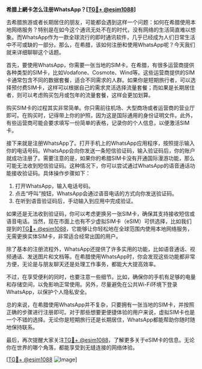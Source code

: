 **希腊上網卡怎么注册WhatsApp？[[TG💪+ @esim1088](https://t.me/s/esim1088)]**

去希腊旅游或者长期居住的朋友，可能都会遇到这样一个问题：如何在希腊使用本地网络服务？特别是在如今这个通讯无处不在的时代，没有网络的生活简直难以想象。而WhatsApp作为一款全球流行的即时通讯软件，几乎已经成为人们日常生活中不可或缺的一部分。那么，在希腊，该如何注册和使用WhatsApp呢？今天我们就来详细聊聊这个话题。

首先，要使用WhatsApp，你需要一张当地的SIM卡。在希腊，有很多运营商提供各种类型的SIM卡，比如Vodafone、Cosmote、Wind等。这些运营商提供的SIM卡通常包含不同的数据套餐，适合不同需求的人群。如果你是短期旅行者，可以选择预付费SIM卡，这样可以根据自己的需求灵活选择流量套餐；而如果是长期居住者，则可以考虑购买包月或包年的流量套餐，这样会更加划算。

购买SIM卡的过程其实非常简单。你只需前往机场、大型商场或者运营商的营业厅即可。在购买时，记得带上你的护照，因为这是国际通用的身份证明文件。此外，有些运营商可能会要求填写一份简单的表格，记录你的个人信息，以便激活SIM卡。

接下来就是注册WhatsApp了。打开手机上的WhatsApp应用程序，按照提示输入你的电话号码。WhatsApp会向你发送一条短信验证码，输入验证码后，你的账户就成功注册了。需要注意的是，如果你的希腊SIM卡没有开通国际漫游功能，那么可能无法收到短信验证码。这种情况下，你可以尝试通过WhatsApp的语音通话功能接收验证码。具体操作步骤如下：

1. 打开WhatsApp，输入电话号码。
2. 点击“呼叫”按钮，WhatsApp会通过语音电话的方式向你发送验证码。
3. 在听到语音验证码后，手动输入到应用中完成验证。

如果还是无法收到验证码，你可以考虑更换另一张SIM卡，确保其支持接收短信或语音电话。当然，现在市面上也有不少虚拟SIM卡（eSIM）可供选择，比如我们提到的[TG💪+ @esim1088](https://t.me/s/esim1088)，它能够让你轻松地在全球范围内使用本地网络服务，无需更换实体SIM卡，非常适合经常出国的用户。

除了基本的注册流程外，WhatsApp还提供了许多实用的功能，比如语音通话、视频通话、发送图片和文档等。在希腊使用WhatsApp时，你会发现这些功能都非常方便，无论是与朋友聊天还是处理工作事务，都能大大提高效率。

不过，在享受便利的同时，也要注意一些细节。比如，确保你的手机有足够的电量和存储空间，以免影响正常使用。另外，尽量避免在公共Wi-Fi环境下登录WhatsApp，以保护个人隐私安全。

总的来说，在希腊使用WhatsApp并不复杂，只要拥有一张当地的SIM卡，并按照正确的步骤进行注册即可。对于那些想要更便捷体验的用户来说，虚拟SIM卡也是一个不错的选择。无论你是短期旅行还是长期居住，WhatsApp都能帮助你随时随地保持联系。

最后，再次提醒大家关注[TG💪+ @esim1088](https://t.me/s/esim1088)，了解更多关于eSIM卡的信息。无论你在世界的哪个角落，都能享受到无缝连接的网络体验。

[[TG💪+ @esim1088](https://t.me/s/esim1088) ![Image](https://i.postimg.cc/4NQfJmqS/Snipaste-2025-05-13-00-14-12.png)]